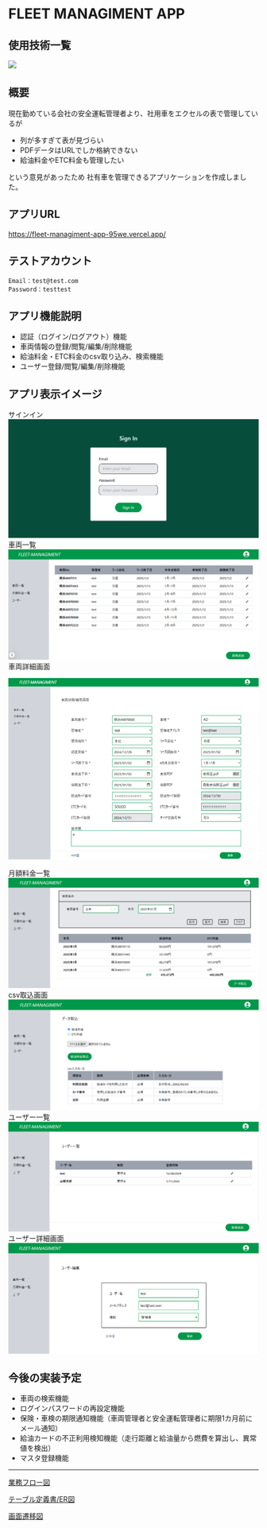 # FLEET MANAGIMENT APP
## 使用技術一覧
![](https://skillicons.dev/icons?i=html,css,js,typescript,nextjs,firebase,prisma,supabase,tailwind)
 
## 概要
現在勤めている会社の安全運転管理者より、社用車をエクセルの表で管理しているが


- 列が多すぎて表が見づらい
- PDFデータはURLでしか格納できない
- 給油料金やETC料金も管理したい

という意見があったため
社有車を管理できるアプリケーションを作成しました。

## アプリURL
https://fleet-managiment-app-95we.vercel.app/
## テストアカウント
```
Email：test@test.com
Password：testtest
```

## アプリ機能説明
- 認証（ログイン/ログアウト）機能
- 車両情報の登録/閲覧/編集/削除機能
- 給油料金・ETC料金のcsv取り込み、検索機能
- ユーザー登録/閲覧/編集/削除機能

## アプリ表示イメージ
サインイン
![signin](public/sample.png)
車両一覧
![一覧](public/sample1.png)
車両詳細画面

![詳細画面](public/sample2.png)

月額料金一覧
![料金検索画面](public/sample3.png)
csv取込画面
![csv取込画面](public/sample4.png)
ユーザー一覧
![ユーザー一覧画面](public/sample5.png)
ユーザー詳細画面
![ユーザー詳細画面](public/sample6.png)

## 今後の実装予定
- 車両の検索機能
- ログインパスワードの再設定機能
- 保険・車検の期限通知機能（車両管理者と安全運転管理者に期限1カ月前にメール通知）
- 給油カードの不正利用検知機能（走行距離と給油量から燃費を算出し、異常値を検出）
- マスタ登録機能

- - -

[業務フロー図](https://www.figma.com/board/KOR6To1DySeUYKabn7P7x9/%E6%A5%AD%E5%8B%99%E3%83%95%E3%83%AD%E3%83%BC%E5%9B%B3?t=GRgdySSlAS6XxdL2-1)

[テーブル定義書/ER図](https://www.figma.com/board/XJSt49AIGBnNwhWf84M3CT/%E8%BB%8A%E4%B8%A1%E7%AE%A1%E7%90%86%E3%82%A2%E3%83%97%E3%83%AA%E3%80%80%E3%83%86%E3%83%BC%E3%83%96%E3%83%AB%E5%AE%9A%E7%BE%A9%E6%9B%B8%2FER%E5%9B%B3?t=ePAML8t0T9fLDlte-6)

[画面遷移図](https://www.figma.com/design/xbBLP1ea5RGyNMGvEmY0xY/%E8%BB%8A%E4%B8%A1%E7%AE%A1%E7%90%86%E3%82%A2%E3%83%97%E3%83%AA%E3%80%80%E7%94%BB%E9%9D%A2%E9%81%B7%E7%A7%BB%E5%9B%B3?m=auto&t=rvQZUkKqtGSIMmQ9-6)
